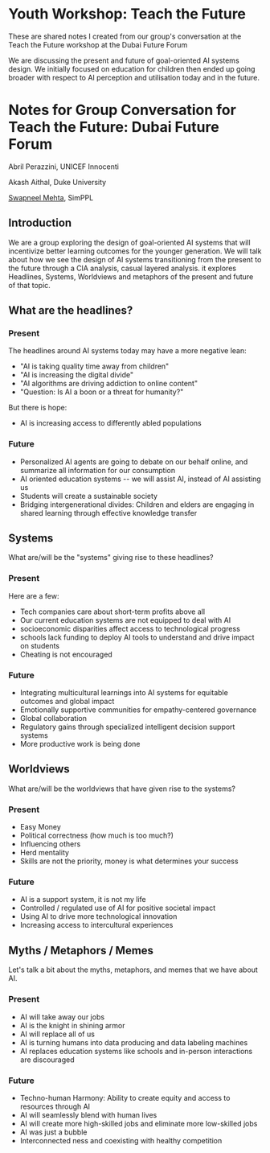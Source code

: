 # Youth Workshop: Teach the Future

These are shared notes I created from our group's conversation at the Teach the Future workshop at the Dubai Future Forum

We are discussing the present and future of goal-oriented AI systems design. We initially focused on education for children then ended up going broader with respect to AI perception and utilisation today and in the future.

# Notes for Group Conversation for Teach the Future: Dubai Future Forum

Abril Perazzini, UNICEF Innocenti

Akash Aithal, Duke University

[Swapneel Mehta](https://mehtaver.se), SimPPL

## Introduction

We are a group exploring the design of goal-oriented AI systems that will incentivize better learning outcomes for the younger generation. We will talk about how we see the design of AI systems transitioning from the present to the future through a ClA analysis, casual layered analysis. it explores Headlines, Systems, Worldviews and metaphors of the present and future of that topic.

## What are the headlines?

### Present
The headlines around AI systems today may have a more negative lean:
- "AI is taking quality time away from children"
- "AI is increasing the digital divide"
- "AI algorithms are driving addiction to online content"
- "Question: Is AI a boon or a threat for humanity?"

But there is hope:
- AI is increasing access to differently abled populations

### Future

- Personalized AI agents are going to debate on our behalf online, and summarize all information for our consumption
- AI oriented education systems -- we will assist AI, instead of AI assisting us
- Students will create a sustainable society
- Bridging intergenerational divides: Children and elders are engaging in shared learning through effective knowledge transfer


## Systems

What are/will be the "systems" giving rise to these headlines?

### Present
Here are a few:

- Tech companies care about short-term profits above all
- Our current education systems are not equipped to deal with AI
- socioeconomic disparities affect access to technological progress
- schools lack funding to deploy AI tools to understand and drive impact on students
- Cheating is not encouraged

### Future
- Integrating multicultural learnings into AI systems for equitable outcomes and global impact
- Emotionally supportive communities for empathy-centered governance
- Global collaboration 
- Regulatory gains through specialized intelligent decision support systems
- More productive work is being done



## Worldviews
What are/will be the worldviews that have given rise to the systems?

### Present
- Easy Money
- Political correctness (how much is too much?)
- Influencing others
- Herd mentality 
- Skills are not the priority, money is what determines your success

### Future
- AI is a support system, it is not my life
- Controlled / regulated use of AI for positive societal impact
- Using AI to drive more technological innovation
- Increasing access to intercultural experiences

## Myths / Metaphors / Memes

Let's talk a bit about the myths, metaphors, and memes that we have about AI.

### Present
- AI will take away our jobs
- AI is the knight in shining armor
- AI will replace all of us
- AI is turning humans into data producing and data labeling machines
- AI replaces education systems like schools and in-person interactions are discouraged


### Future
- Techno-human Harmony: Ability to create equity and access to resources through AI
- AI will seamlessly blend with human lives
- AI will create more high-skilled jobs and eliminate more low-skilled jobs
- AI was just a bubble
- Interconnected ness and coexisting with healthy competition

